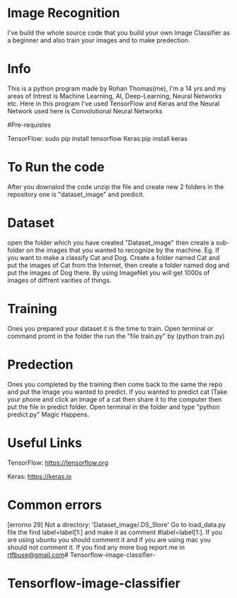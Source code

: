 # Image Recognition

I've build the whole source code that you build your own Image Classifier as a beginner and also train your images and to make predection.

# Info
This is a python program made by Rohan Thomas(me), I'm a 14 yrs and my areas of Intrest is Machine Learning, AI, Deep-Learning, Neural Networks etc. Here in this program I've used TensorFlow and Keras and the Neural Network used here is Convolutional Neural Networks

#Pre-requistes 

TensorFlow: sudo pip install tensorflow
Keras:pip install keras
# To Run the code

After you downalod the code unzip the file and create new 2 folders in the repository one is "dataset_image" and predicit.

# Dataset

open the folder which you have created "Dataset_image" then create a sub-folder on the images that you wanted to recognize by the machine. Eg. If you want to make a classify Cat and Dog. Create a folder named Cat and put the images of Cat from the Internet, then create a folder named dog and put the images of Dog there. By using ImageNet you will get 1000s of images of diffrent varities of things.


# Training
Ones you prepared your dataset it is the time to train. Open terminal or command promt in the folder the run the "file train.py" by (python train.py)

# Predection

Ones you completed by the training then come back to the same the repo and put the image you wanted to predict. If you wanted to predict cat (Take your phone and click an image of a cat then share it to the computer then put the file in predict folder. Open terminal in the folder and type "python predict.py" Magic Happens.

# Useful Links

TensorFlow: https://tensorflow.org

Keras: https://keras.io

# Common errors
[errorno 29] Not a directory: 'Dataset_image/.DS_Store'
Go to load_data.py file the find label=label[1:] and make it as comment #label=label[1:].
If you are using ubuntu you should comment it and if you are using mac you should not comment it. If you find any more bug report me in rtfbuse@gmail.com# Tensorflow-image-classifier-
# Tensorflow-image-classifier
